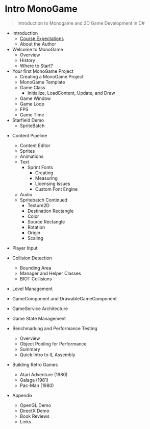 # Intro MonoGame 
> Introduction to Monogame and 2D Game Development in C#

- Introduction
  * [Course Expectations](https://github.com/jrothlander/MonogameCourse/blob/main/Introduction.md#Course-Expectations)
  * About the Author    
- Welcome to MonoGame
  * Overview
  * History
  * Where to Start?
- Your first MonoGame Project
  * Creating a MonoGame Project
  * MonoGame Template
  * Game Class
    + Initialize, LoadContent, Update, and Draw
  * Game Window
  * Game Loop
  * FPS 
  * Game Time
- Starfield Demo  
  * SpriteBatch
    
* Content Pipeline
  * Content Editor
  * Sprites 
  * Animations
  * Text
    * Sprint Fonts
      * Creating
      * Measuring
      * Licensing Issues
      * Custom Font Engine  
  * Audio
  * Spritebatch Continued
    * Texture2D
    * Destination Rectangle
    * Color
    * Source Rectangle
    * Rotation
    * Origin
    * Scaling
     
* Player Input
* Collision Detection
  * Bounding Area
  * Manager and Helper Classes
  * BIOT Collisions
      
* Level Management
* GameComponent and DrawableGameComponent
* GameService Architecture
* Game State Management
* Benchmarking and Performance Testing
  * Overview
  * Object Pooling for Performance
  * Summary
  * Quick Intro to IL Assembly
  
* Building Retro Games
  * Atari Adventure (1980)
  * Galaga (1981)
  * Pac-Man (1980)
  
* Appendix
  * OpenGL Demo
  * DirectX Demo  
  * Book Reviews
  * Links
